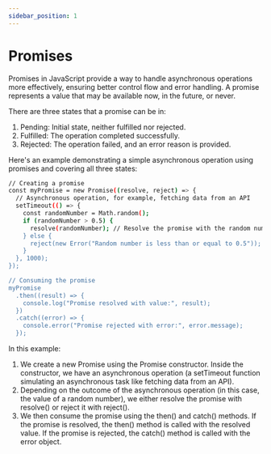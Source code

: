 ```yaml
---
sidebar_position: 1
---
```


# Promises

Promises in JavaScript provide a way to handle asynchronous operations more effectively, ensuring better control flow and error handling. A promise represents a value that may be available now, in the future, or never.

There are three states that a promise can be in:

1. Pending: Initial state, neither fulfilled nor rejected.
2. Fulfilled: The operation completed successfully.
3. Rejected: The operation failed, and an error reason is provided.

Here's an example demonstrating a simple asynchronous operation using promises and covering all three states:

```bash
// Creating a promise
const myPromise = new Promise((resolve, reject) => {
  // Asynchronous operation, for example, fetching data from an API
  setTimeout(() => {
    const randomNumber = Math.random();
    if (randomNumber > 0.5) {
      resolve(randomNumber); // Resolve the promise with the random number if it's greater than 0.5
    } else {
      reject(new Error("Random number is less than or equal to 0.5")); // Reject the promise with an error otherwise
    }
  }, 1000);
});

// Consuming the promise
myPromise
  .then((result) => {
    console.log("Promise resolved with value:", result);
  })
  .catch((error) => {
    console.error("Promise rejected with error:", error.message);
  });

```

In this example:

1. We create a new Promise using the Promise constructor. Inside the constructor, we have an asynchronous operation (a setTimeout function simulating an asynchronous task like fetching data from an API).
2. Depending on the outcome of the asynchronous operation (in this case, the value of a random number), we either resolve the promise with resolve() or reject it with reject().
3. We then consume the promise using the then() and catch() methods. If the promise is resolved, the then() method is called with the resolved value. If the promise is rejected, the catch() method is called with the error object.